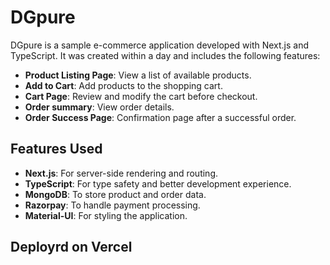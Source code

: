 # DGpure

DGpure is a sample e-commerce application developed with Next.js and TypeScript. It was created within a day and includes the following features:
- **Product Listing Page**: View a list of available products.
- **Add to Cart**: Add products to the shopping cart.
- **Cart Page**: Review and modify the cart before checkout.
- **Order summary**: View order details.
- **Order Success Page**: Confirmation page after a successful order.

## Features Used

- **Next.js**: For server-side rendering and routing.
- **TypeScript**: For type safety and better development experience.
- **MongoDB**: To store product and order data.
- **Razorpay**: To handle payment processing.
- **Material-UI**: For styling the application.


## Deployrd on Vercel
